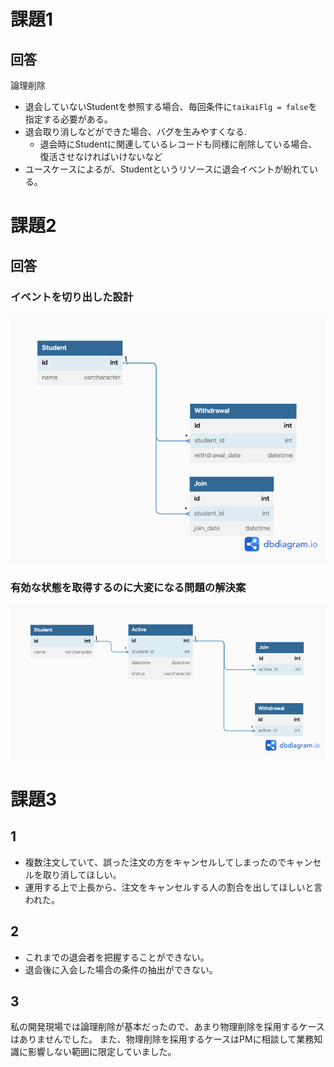# 課題1
## 回答
論理削除

- 退会していないStudentを参照する場合、毎回条件に`taikaiFlg = false`を指定する必要がある。
- 退会取り消しなどができた場合、バグを生みやすくなる.
  - 退会時にStudentに関連しているレコードも同様に削除している場合、復活させなければいけないなど
- ユースケースによるが、Studentというリソースに退会イベントが紛れている。

# 課題2
## 回答
### イベントを切り出した設計
![ER図](./DB_ANTIPATTERN_7_1.png)

### 有効な状態を取得するのに大変になる問題の解決案
![ER図](./DB_ANTIPATTERN_7_2.png)

# 課題3
## 1
- 複数注文していて、誤った注文の方をキャンセルしてしまったのでキャンセルを取り消してほしい。
- 運用する上で上長から、注文をキャンセルする人の割合を出してほしいと言われた。

## 2
- これまでの退会者を把握することができない。
- 退会後に入会した場合の条件の抽出ができない。

## 3
私の開発現場では論理削除が基本だったので、あまり物理削除を採用するケースはありませんでした。
また、物理削除を採用するケースはPMに相談して業務知識に影響しない範囲に限定していました。

